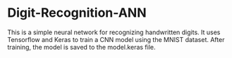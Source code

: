 # Digit-Recognition-ANN
This is a simple neural network for recognizing handwritten digits. It uses Tensorflow and Keras to train a CNN model using the MNIST dataset. After training, the model is saved to the model.keras file.
